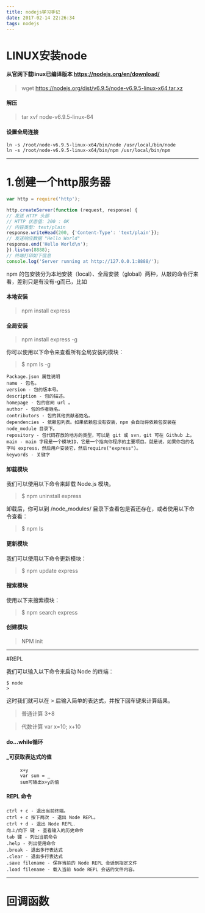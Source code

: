 ```yaml
---
title: nodejs学习手记
date: 2017-02-14 22:26:34
tags: nodejs
---
```

# LINUX安装node
#### 从官网下载linux已编译版本 https://nodejs.org/en/download/
> wget https://nodejs.org/dist/v6.9.5/node-v6.9.5-linux-x64.tar.xz
#### 解压
> tar xvf node-v6.9.5-linux-64
#### 设置全局连接
```
ln -s /root/node-v6.9.5-linux-x64/bin/node /usr/local/bin/node
ln -s /root/node-v6.9.5-linux-x64/bin/npm /usr/local/bin/npm
```
----

# 1.创建一个http服务器
```javascript
var http = require('http');

http.createServer(function (request, response) {
// 发送 HTTP 头部
// HTTP 状态值: 200 : OK
// 内容类型: text/plain
response.writeHead(200, {'Content-Type': 'text/plain'});
// 发送响应数据 "Hello World"
response.end('Hello World\n');
}).listen(8888);
// 终端打印如下信息
console.log('Server running at http://127.0.0.1:8888/');
```

npm 的包安装分为本地安装（local）、全局安装（global）两种，从敲的命令行来看，差别只是有没有-g而已，比如
#### 本地安装
> npm install express     
#### 全局安装
> npm install express -g  

你可以使用以下命令来查看所有全局安装的模块：

> $ npm ls -g

````
Package.json 属性说明
name - 包名。
version - 包的版本号。
description - 包的描述。
homepage - 包的官网 url 。
author - 包的作者姓名。
contributors - 包的其他贡献者姓名。
dependencies - 依赖包列表。如果依赖包没有安装，npm 会自动将依赖包安装在 node_module 目录下。
repository - 包代码存放的地方的类型，可以是 git 或 svn，git 可在 Github 上。
main - main 字段是一个模块ID，它是一个指向你程序的主要项目。就是说，如果你包的名字叫 express，然后用户安装它，然后require("express")。
keywords - 关键字
````

#### 卸载模块
我们可以使用以下命令来卸载 Node.js 模块。

> $ npm uninstall express

卸载后，你可以到 /node_modules/ 目录下查看包是否还存在，或者使用以下命令查看：

> $ npm ls

#### 更新模块
我们可以使用以下命令更新模块：

> $ npm update express

#### 搜索模块
使用以下来搜索模块：

> $ npm search express

#### 创建模块
> NPM init
----
#REPL

我们可以输入以下命令来启动 Node 的终端：
````
$ node
>
````

这时我们就可以在 > 后输入简单的表达式，并按下回车键来计算结果。
> 普通计算 3+8

> 代数计算 var x=10; x+10

#### do...while循环
#### _可获取表达式的值
````
     x+y
     var sum = _
     sum可输出x+y的值
````

#### REPL 命令
````
ctrl + c - 退出当前终端。
ctrl + c 按下两次 - 退出 Node REPL。
ctrl + d - 退出 Node REPL.
向上/向下 键 - 查看输入的历史命令
tab 键 - 列出当前命令
.help - 列出使用命令
.break - 退出多行表达式
.clear - 退出多行表达式
.save filename - 保存当前的 Node REPL 会话到指定文件
.load filename - 载入当前 Node REPL 会话的文件内容。
````
----
# 回调函数
